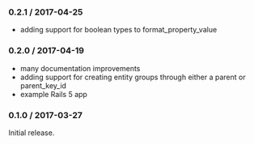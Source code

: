 ### 0.2.1 / 2017-04-25

* adding support for boolean types to format_property_value

### 0.2.0 / 2017-04-19

* many documentation improvements
* adding support for creating entity groups through either a parent or parent_key_id
* example Rails 5 app

### 0.1.0 / 2017-03-27

Initial release.

